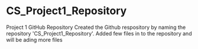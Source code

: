 # CS_Project1_Repository
Project 1 GitHub Repository
Created the Github respository by naming the repository 'CS_Project1_Repository'.
Added few files in to the repository and will be ading more files 
